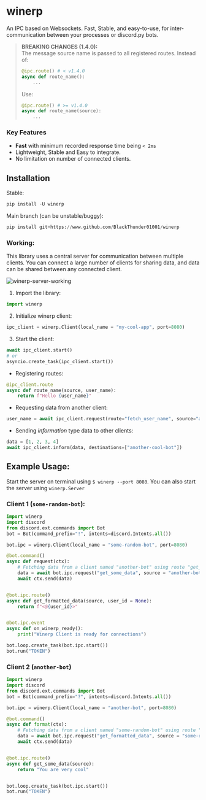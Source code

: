 # winerp
An IPC based on Websockets. Fast, Stable, and easy-to-use, for inter-communication between your processes or discord.py bots.

> **BREAKING CHANGES (1.4.0):**  
The message source name is passed to all registered routes.
Instead of:
> ```py
> @ipc.route() # < v1.4.0
> async def route_name():
>     ...
> ```
> Use: 
> ```py
> @ipc.route() # >= v1.4.0
> async def route_name(source):
>     ...
> ```

### Key Features

 - **Fast** with minimum recorded response time being `< 2ms`
 - Lightweight, Stable and Easy to integrate.
 - No limitation on number of connected clients. 

## Installation
Stable:
```py
pip install -U winerp
```
Main branch (can be unstable/buggy):
```py
pip install git+https://www.github.com/BlackThunder01001/winerp
```

### Working:
This library uses a central server for communication between multiple clients. You can connect a large number of clients for sharing data, and data can be shared between any connected client.

![winerp-server-working](https://user-images.githubusercontent.com/40216575/232253783-7f5b625e-a08d-4e3d-8306-50684ea396b6.png)


1) Import the library:
```py
import winerp
```

2) Initialize winerp client:
```py
ipc_client = winerp.Client(local_name = "my-cool-app", port=8080)
```

3) Start the client:
```py
await ipc_client.start()
# or
asyncio.create_task(ipc_client.start())
```

- Registering routes:
```py
@ipc_client.route
async def route_name(source, user_name):
    return f"Hello {user_name}"
```

- Requesting data from another client:
```py
user_name = await ipc_client.request(route="fetch_user_name", source="another-cool-bot", user_id = 123)
```

- Sending *information* type data to other clients:
```py
data = [1, 2, 3, 4]
await ipc_client.inform(data, destinations=["another-cool-bot"])
```

## Example Usage:

Start the server on terminal using `$ winerp --port 8080`. You can also start the server using `winerp.Server`

### Client 1 (`some-random-bot`):
```py
import winerp
import discord
from discord.ext.commands import Bot
bot = Bot(command_prefix="!", intents=discord.Intents.all())

bot.ipc = winerp.Client(local_name = "some-random-bot", port=8080)

@bot.command()
async def request(ctx):
    # Fetching data from a client named "another-bot" using route "get_some_data"
    data = await bot.ipc.request("get_some_data", source = "another-bot")
    await ctx.send(data)


@bot.ipc.route()
async def get_formatted_data(source, user_id = None):
    return f"<@{user_id}>"


@bot.ipc.event
async def on_winerp_ready():
    print("Winerp Client is ready for connections")

bot.loop.create_task(bot.ipc.start())
bot.run("TOKEN")
```

### Client 2 (`another-bot`)
```py
import winerp
import discord
from discord.ext.commands import Bot
bot = Bot(command_prefix="?", intents=discord.Intents.all())

bot.ipc = winerp.Client(local_name = "another-bot", port=8080)

@bot.command()
async def format(ctx):
    # Fetching data from a client named "some-random-bot" using route "get_formatted_data"
    data = await bot.ipc.request("get_formatted_data", source = "some-random-bot", user_id = ctx.author.id)
    await ctx.send(data)


@bot.ipc.route()
async def get_some_data(source):
    return "You are very cool"


bot.loop.create_task(bot.ipc.start())
bot.run("TOKEN")
```

